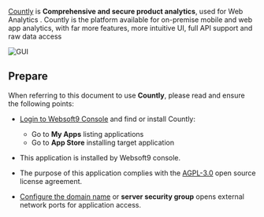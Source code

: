 [Countly](https://countly.com/) is **Comprehensive and secure product analytics**, used for Web Analytics . Countly is the platform available for on-premise mobile and web app analytics, with far more features, more intuitive UI, full API support and raw data access


![GUI](https://libs.websoft9.com/Websoft9/DocsPicture/zh/countly/countly-gui-websoft9.webp)


## Prepare

When referring to this document to use **Countly**, please read and ensure the following points:

- [Login to Websoft9 Console](./login-console) and find or install Countly:
  - Go to **My Apps** listing applications 
  - Go to **App Store** installing target application

- This application is installed by Websoft9 console.


- The purpose of this application complies with the [AGPL-3.0](https://opensource.org/licenses/AGPL-3.0) open source license agreement.


- [Configure the domain name](./domain-set) or **server security group** opens external network ports for application access.